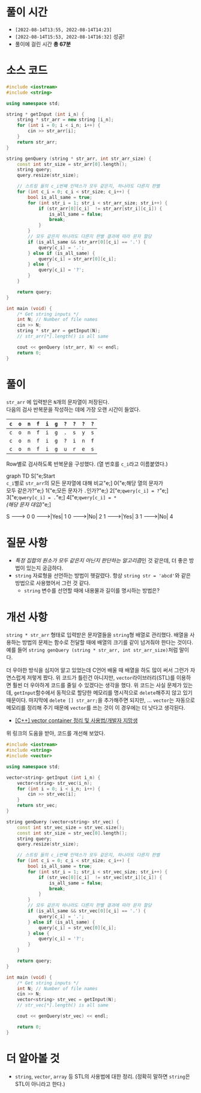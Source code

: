 <script src="https://cdnjs.cloudflare.com/ajax/libs/mermaid/8.0.0/mermaid.min.js"></script>
# 풀이 시간

- `[2022-08-14T13:55, 2022-08-14T14:23]`
- `[2022-08-14T15:53, 2022-08-14T16:32]` 성공!
- 풀이에 걸린 시간 **총 67분**

# 소스 코드

```cpp
#include <iostream>
#include <string>

using namespace std;

string * getInput (int i_n) {
    string * str_arr = new string [i_n];
    for (int i = 0; i < i_n; i++) {
        cin >> str_arr[i];
    }
    return str_arr;
}

string genQuery (string * str_arr, int str_arr_size) {
    const int str_size = str_arr[0].length();
    string query;
    query.resize(str_size);

    // 스트링 들의 c_i번째 인덱스가 모두 같은지, 하나라도 다른지 판별
    for (int c_i = 0; c_i < str_size; c_i++) {
        bool is_all_same = true;
        for (int str_i = 1; str_i < str_arr_size; str_i++) {
            if (str_arr[0][c_i]  != str_arr[str_i][c_i]) {
                is_all_same = false;
                break;
            }
        }
        // 모두 같은지 하나라도 다른지 판별 결과에 따라 문자 할당
        if (is_all_same && str_arr[0][c_i] == '.') {
            query[c_i] = '.';
        } else if (is_all_same) {
            query[c_i] = str_arr[0][c_i];
        } else {
            query[c_i] = '?';
        }
    }

    return query;
}

int main (void) {
    /* Get string inputs */
    int N; // Number of file names
    cin >> N;
    string * str_arr = getInput(N);
    // str_arr[*].length() is all same

    cout << genQuery (str_arr, N) << endl;
    return 0;
}
```

# 풀이

`str_arr` 에 입력받은 `N`개의 문자열이 저장된다.  
다음의 검사 반복문을 작성하는 데에 가장 오랜 시간이 들었다.

|`c`|`o`|`n`|`f`|`i`|`g`|`?`|`?`|`?`|`?`|
|---|---|---|---|---|---|---|---|---|---|
|`c`|`o`|`n`|`f`|`i`|`g`|`.`|`s`|`y`|`s`|
|`c`|`o`|`n`|`f`|`i`|`g`|`?`|`i`|`n`|`f`|
|`c`|`o`|`n`|`f`|`i`|`g`|`u`|`r`|`e`|`s`|

Row별로 검사하도록 반복문을 구성했다. (열 번호를 `c_i`라고 이름붙였다.)  

<div class="mermaid">
graph TD
S[&quote;Start<br><code>c_i</code>별로 <code>str_arr</code>의 모든 문자열에 대해 비교&quote;]
0{&quote;해당 열의 문자가 <br>모두 같은가?&quote;}
1{&quote;모든 문자가 <code>.</code>인가?&quote;}
2[&quote;<code>qwery[c_i] = ?</code>&quote;]
3[&quote;<code>qwery[c_i] = .</code>&quote;]
4[&quote;<code>qwery[c_i] = *</code><br><i>(해당 문자 대입)</i>&quote;]

S ---&gt; 0
0 ---&gt;|Yes| 1
0 ---&gt;|No| 2
1 ---&gt;|Yes| 3
1 ---&gt;|No| 4
</div>

# 질문 사항

- *특정 집합의 원소가 모두 같은지 아닌지 판단하는 알고리즘*인 것 같은데, 더 좋은 방법이 있는지 궁금하다.
- `string` 자료형을 선언하는 방법이 헷갈렸다. 항상 `string str = 'abcd'`와 같은 방법으로 사용했어서 그런 것 같다.
    - `string` 변수를 선언할 때에 내용물과 길이를 명시하는 방법은?

# 개선 사항

`string * str_arr` 형태로 입력받은 문자열들을 `string`형 배열로 관리했다. 배열을 사용하는 방법의 문제는 함수로 전달할 때에 배열의 크기를 같이 넘겨줘야 한다는 것이다. 예를 들어 `string genQuery (string * str_arr, int str_arr_size)`처럼 말이다.  

더 우아한 방식을 심지어 알고 있었는데 C언어 배울 때 배열을 하도 많이 써서 그런가 자연스럽게 저렇게 짰다. 위 코드가 틀린건 아니지만, `vector`라이브러리(STL)를 이용하면 훨씬 더 우아하게 코드를 줄일 수 있겠다는 생각을 했다. 위 코드는 사실 문제가 있는데, `getInput`함수에서 동적으로 할당한 메모리를 명시적으로 `delete`해주지 않고 있기 때문이다. 마지막에 `delete [] str_arr;`을 추가해주면 되지만, ... `vector`는 자동으로 메모리를 정리해 주기 때문에 `vector`를 쓰는 것이 이 경우에는 더 낫다고 생각된다.

- [\[C++\] vector container 정리 및 사용법/개발자 지망생](https://blockdmask.tistory.com/70)

위 링크의 도움을 받아, 코드를 개선해 보았다.

```cpp
#include <iostream>
#include <string>
#include <vector>

using namespace std;

vector<string> getInput (int i_n) {
    vector<string> str_vec(i_n);
    for (int i = 0; i < i_n; i++) {
        cin >> str_vec[i];
    }
    return str_vec;
}

string genQuery (vector<string> str_vec) {
    const int str_vec_size = str_vec.size();
    const int str_size = str_vec[0].length();
    string query;
    query.resize(str_size); 

    // 스트링 들의 c_i번째 인덱스가 모두 같은지, 하나라도 다른지 판별
    for (int c_i = 0; c_i < str_size; c_i++) {
        bool is_all_same = true;
        for (int str_i = 1; str_i < str_vec_size; str_i++) {
            if (str_vec[0][c_i]  != str_vec[str_i][c_i]) {
                is_all_same = false;
                break;
            }
        }
        // 모두 같은지 하나라도 다른지 판별 결과에 따라 문자 할당
        if (is_all_same && str_vec[0][c_i] == '.') {
            query[c_i] = '.';
        } else if (is_all_same) {
            query[c_i] = str_vec[0][c_i];
        } else {
            query[c_i] = '?';
        }
    }

    return query;
}

int main (void) {
    /* Get string inputs */
    int N; // Number of file names
    cin >> N;
    vector<string> str_vec = getInput(N);
    // str_vec[*].length() is all same

    cout << genQuery(str_vec) << endl;

    return 0;
}
```

# 더 알아볼 것

- `string`, `vector`, `array` 등 STL의 사용법에 대한 정리. (정확히 말하면 `string`은 STL이 아니라고 한다.)

<script>
var config = {
    startOnLoad:true,
    theme: 'forest',
    flowchart:{
            useMaxWidth:false,
            htmlLabels:true
        }
};
mermaid.initialize(config);
window.mermaid.init(undefined, document.querySelectorAll('.language-mermaid'));
</script>
